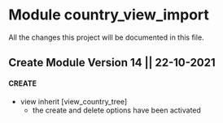 # Module country_view_import
All the changes this project will be documented in this file.

## Create Module Version 14 || 22-10-2021



#### CREATE
- view inherit [view_country_tree]
  - the create and delete options have been activated
  
